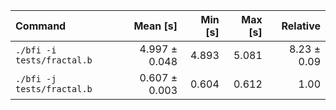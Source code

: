 | Command | Mean [s] | Min [s] | Max [s] | Relative |
|:---|---:|---:|---:|---:|
| `./bfi -i tests/fractal.b` | 4.997 ± 0.048 | 4.893 | 5.081 | 8.23 ± 0.09 |
| `./bfi -j tests/fractal.b` | 0.607 ± 0.003 | 0.604 | 0.612 | 1.00 |
